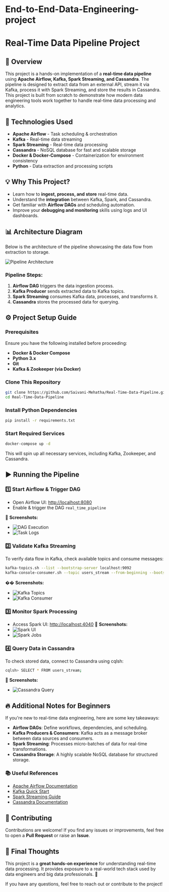 # End-to-End-Data-Engineering-project
# Real-Time Data Pipeline Project

## 📌 Overview
This project is a hands-on implementation of a **real-time data pipeline** using **Apache Airflow, Kafka, Spark Streaming, and Cassandra**. The pipeline is designed to extract data from an external API, stream it via Kafka, process it with Spark Streaming, and store the results in Cassandra. This project is built from scratch to demonstrate how modern data engineering tools work together to handle real-time data processing and analytics.

## 🚀 Technologies Used
- **Apache Airflow** - Task scheduling & orchestration
- **Kafka** - Real-time data streaming
- **Spark Streaming** - Real-time data processing
- **Cassandra** - NoSQL database for fast and scalable storage
- **Docker & Docker-Compose** - Containerization for environment consistency
- **Python** - Data extraction and processing scripts

## 💡 Why This Project?
- Learn how to **ingest, process, and store** real-time data.
- Understand the **integration** between Kafka, Spark, and Cassandra.
- Get familiar with **Airflow DAGs** and scheduling automation.
- Improve your **debugging and monitoring** skills using logs and UI dashboards.

## 📊 Architecture Diagram
Below is the architecture of the pipeline showcasing the data flow from extraction to storage.

![Pipeline Architecture](screenshots/architecture.png)

### **Pipeline Steps:**
1. **Airflow DAG** triggers the data ingestion process.
2. **Kafka Producer** sends extracted data to Kafka topics.
3. **Spark Streaming** consumes Kafka data, processes, and transforms it.
4. **Cassandra** stores the processed data for querying.

## ⚙️ Project Setup Guide
### Prerequisites
Ensure you have the following installed before proceeding:
- **Docker & Docker Compose**
- **Python 3.x**
- **Git**
- **Kafka & Zookeeper (via Docker)**

### Clone This Repository
```bash
git clone https://github.com/Saivani-Mehatha/Real-Time-Data-Pipeline.git
cd Real-Time-Data-Pipeline
```

### Install Python Dependencies
```bash
pip install -r requirements.txt
```

### Start Required Services
```bash
docker-compose up -d
```

This will spin up all necessary services, including Kafka, Zookeeper, and Cassandra.

## ▶️ Running the Pipeline
### 1️⃣ Start Airflow & Trigger DAG
- Open Airflow UI: [http://localhost:8080](http://localhost:8080)
- Enable & trigger the DAG `real_time_pipeline`

📸 **Screenshots:**
- ![DAG Execution](screenshots/airflow-dag.png)
- ![Task Logs](screenshots/airflow-task-logs.png)

### 2️⃣ Validate Kafka Streaming
To verify data flow in Kafka, check available topics and consume messages:
```bash
kafka-topics.sh --list --bootstrap-server localhost:9092
kafka-console-consumer.sh --topic users_stream --from-beginning --bootstrap-server localhost:9092
```
�� **Screenshots:**
- ![Kafka Topics](screenshots/kafka-topics.png)
- ![Kafka Consumer](screenshots/kafka-console-consumer.png)

### 3️⃣ Monitor Spark Processing
- Access Spark UI: [http://localhost:4040](http://localhost:4040)
📸 **Screenshots:**
- ![Spark UI](screenshots/spark-ui.png)
- ![Spark Jobs](screenshots/spark-job-details.png)

### 4️⃣ Query Data in Cassandra
To check stored data, connect to Cassandra using cqlsh:
```bash
cqlsh> SELECT * FROM users_stream;
```
📸 **Screenshots:**
- ![Cassandra Query](screenshots/cassandra-query.png)

## 🔥 Additional Notes for Beginners
If you're new to real-time data engineering, here are some key takeaways:
- **Airflow DAGs**: Define workflows, dependencies, and scheduling.
- **Kafka Producers & Consumers**: Kafka acts as a message broker between data sources and consumers.
- **Spark Streaming**: Processes micro-batches of data for real-time transformations.
- **Cassandra Storage**: A highly scalable NoSQL database for structured storage.

### 📚 Useful References
- [Apache Airflow Documentation](https://airflow.apache.org/docs/)
- [Kafka Quick Start](https://kafka.apache.org/quickstart)
- [Spark Streaming Guide](https://spark.apache.org/docs/latest/structured-streaming-programming-guide.html)
- [Cassandra Documentation](https://cassandra.apache.org/doc/latest/)

## 🤝 Contributing
Contributions are welcome! If you find any issues or improvements, feel free to open a **Pull Request** or raise an **Issue**.

## 📌 Final Thoughts
This project is a **great hands-on experience** for understanding real-time data processing. It provides exposure to a real-world tech stack used by data engineers and big data professionals. 🚀

If you have any questions, feel free to reach out or contribute to the project!

